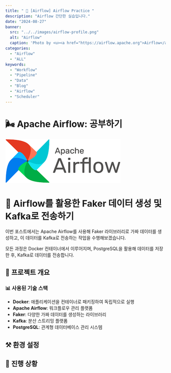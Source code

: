 ```yaml
---
title: " 🌟 [Airflow] Airflow Practice "
description: "Airflow 간단한 실습입니다."
date: "2024-08-27"
banner:
  src: "../../images/airflow-profile.png"
  alt: "Airflow"
  caption: 'Photo by <u><a href="https://airflow.apache.org">Airflow</a></u>'
categories:
  - "Airflow"
  - "ALL"
keywords:
  - "Workflow"
  - "Pipeline"
  - "Data"
  - "Blog"
  - "Airflow"
  - "Scheduler"
---
```


# 🌬️ Apache Airflow: 공부하기

![Airflow](https://raw.githubusercontent.com/jms0522/jms0522.github.io/main/content/images/airflow-profile.png)


# 🔫 Airflow를 활용한 Faker 데이터 생성 및 Kafka로 전송하기

이번 포스트에서는 Apache Airflow를 사용해 Faker 라이브러리로 가짜 데이터를 생성하고, 이 데이터를 Kafka로 전송하는 작업을 수행해보겠습니다. 

모든 과정은 Docker 컨테이너에서 이루어지며, PostgreSQL을 활용해 데이터를 저장한 후, Kafka로 데이터를 전송합니다.

## 🌟 프로젝트 개요

### 📊 사용된 기술 스택
- **Docker**: 애플리케이션을 컨테이너로 패키징하여 독립적으로 실행
- **Apache Airflow**: 워크플로우 관리 플랫폼
- **Faker**: 다양한 가짜 데이터를 생성하는 라이브러리
- **Kafka**: 분산 스트리밍 플랫폼
- **PostgreSQL**: 관계형 데이터베이스 관리 시스템

## ⚒️ 환경 설정


## 💬 진행 상황